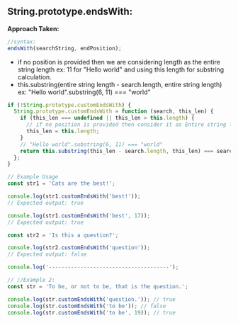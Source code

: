 ## String.prototype.endsWith:

<strong>Approach Taken:</strong>

```js
//syntax:
endsWith(searchString, endPosition);
```

- if no position is provided then we are considering length as the entire string length ex: 11 for "Hello world" and using this length for substring calculation.
- this.substring(entire string length - search.length, entire string length)
  ex: "Hello world".substring(6, 11) === "world"

```js
if (!String.prototype.customEndsWith) {
  String.prototype.customEndsWith = function (search, this_len) {
    if (this_len === undefined || this_len > this.length) {
      // if no position is provided then consider it as Entire string length ex: 11 for Hello world
      this_len = this.length;
    }
    // "Hello world".substring(6, 11) === "world"
    return this.substring(this_len - search.length, this_len) === search;
  };
}

// Example Usage
const str1 = 'Cats are the best!';

console.log(str1.customEndsWith('best!'));
// Expected output: true

console.log(str1.customEndsWith('best', 17));
// Expected output: true

const str2 = 'Is this a question?';

console.log(str2.customEndsWith('question'));
// Expected output: false

console.log('--------------------------------------');

// //Example 2:
const str = 'To be, or not to be, that is the question.';

console.log(str.customEndsWith('question.')); // true
console.log(str.customEndsWith('to be')); // false
console.log(str.customEndsWith('to be', 19)); // true
```
